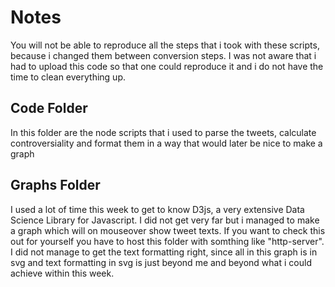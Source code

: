 # Notes

You will not be able to reproduce all the steps that i took with these scripts, because i changed them between conversion steps. I was not aware that i had to upload this code so that one could reproduce it and i do not have the time to clean everything up.

## Code Folder
In this folder are the node scripts that i used to parse the tweets, calculate controversiality and format them in a way that would later be nice to make a graph

## Graphs Folder
I used a lot of time this week to get to know D3js, a very extensive Data Science Library for Javascript. I did not get very far but i managed to make a graph which will on mouseover show tweet texts. If you want to check this out for yourself you have to host this folder with somthing like "http-server". I did not manage to get the text formatting right, since all in this graph is in svg and text formatting in svg is just beyond me and beyond what i could achieve within this week.